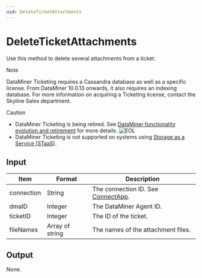 ```yaml
---
uid: DeleteTicketAttachments
---
```


# DeleteTicketAttachments

Use this method to delete several attachments from a ticket.

> [!NOTE]
> DataMiner Ticketing requires a Cassandra database as well as a specific license. From DataMiner 10.0.13 onwards, it also requires an indexing database. For more information on acquiring a Ticketing license, contact the Skyline Sales department.

> [!CAUTION]
>
> - DataMiner Ticketing is being retired. See [DataMiner functionality evolution and retirement](xref:Software_support_life_cycles) for more details. ![EOL](~/user-guide/images/EOL_Duo.png)
> - DataMiner Ticketing is not supported on systems using [Storage as a Service (STaaS)](xref:STaaS).

## Input

| Item       | Format          | Description                                          |
|------------|-----------------|------------------------------------------------------|
| connection | String          | The connection ID. See [ConnectApp](xref:ConnectApp). |
| dmaID      | Integer         | The DataMiner Agent ID.                              |
| ticketID   | Integer         | The ID of the ticket.                                |
| fileNames  | Array of string | The names of the attachment files.                   |

## Output

None.
